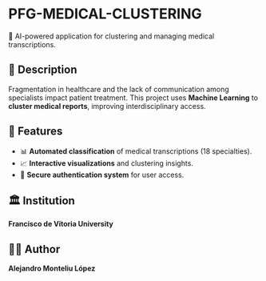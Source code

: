 # PFG-MEDICAL-CLUSTERING  
🚀 AI-powered application for clustering and managing medical transcriptions.

## 📖 Description  
Fragmentation in healthcare and the lack of communication among specialists impact patient treatment.
This project uses **Machine Learning** to **cluster medical reports**, improving interdisciplinary access.

## 🌟 Features  
- 📊 **Automated classification** of medical transcriptions (18 specialties).  
- 📈 **Interactive visualizations** and clustering insights.  
- 🔑 **Secure authentication system** for user access.  

## 🏛 Institution  
**Francisco de Vitoria University**  

## 👨‍💻 Author  
**Alejandro Monteliu López**  
